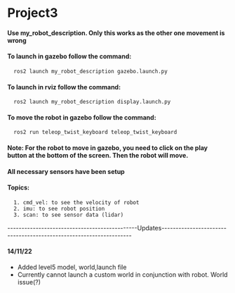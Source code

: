# Project3
#### Use my_robot_description. Only this works as the other one movement is wrong
#### To launch in gazebo follow the command: 
      ros2 launch my_robot_description gazebo.launch.py
#### To launch in rviz follow the command: 
      ros2 launch my_robot_description display.launch.py
#### To move the robot in gazebo follow the command: 
      ros2 run teleop_twist_keyboard teleop_twist_keyboard
#### Note: For the robot to move in gazebo, you need to click on the play button at the bottom of the screen. Then the robot will move.

#### All necessary sensors have been setup
#### Topics:
      1. cmd_vel: to see the velocity of robot
      2. imu: to see robot position
      3. scan: to see sensor data (lidar)
      

----------------------------------------------Updates-------------------------------------------------------------------
#### 14/11/22
- Added level5 model, world,launch file
- Currently cannot launch a custom world in conjunction with robot. World issue(?) 
